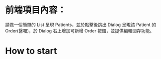 # 前端項目內容：

請做一個簡單的 List 呈現 Patients，並於點擊後跳出 Dialog 呈現該 Patient 的 Order(醫囑)，於 Dialog 右上增加可新增 Order 按鈕，並提供編輯回存功能。 

# How to start

```

```

